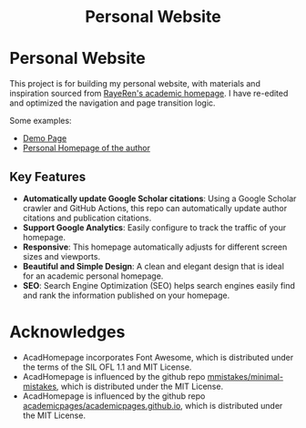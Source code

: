 
<h1 align="center">
Personal Website
</h1>

# Personal Website

This project is for building my personal website, with materials and inspiration sourced from [RayeRen's academic homepage](https://github.com/RayeRen/acad-homepage.github.io). I have re-edited and optimized the navigation and page transition logic.

Some examples:
- [Demo Page](https://rayeren.github.io/acad-homepage.github.io/)
- [Personal Homepage of the author](https://rayeren.github.io/)

## Key Features
- **Automatically update Google Scholar citations**: Using a Google Scholar crawler and GitHub Actions, this repo can automatically update author citations and publication citations.
- **Support Google Analytics**: Easily configure to track the traffic of your homepage.
- **Responsive**: This homepage automatically adjusts for different screen sizes and viewports.
- **Beautiful and Simple Design**: A clean and elegant design that is ideal for an academic personal homepage.
- **SEO**: Search Engine Optimization (SEO) helps search engines easily find and rank the information published on your homepage.


# Acknowledges

- AcadHomepage incorporates Font Awesome, which is distributed under the terms of the SIL OFL 1.1 and MIT License.
- AcadHomepage is influenced by the github repo [mmistakes/minimal-mistakes](https://github.com/mmistakes/minimal-mistakes), which is distributed under the MIT License.
- AcadHomepage is influenced by the github repo [academicpages/academicpages.github.io](https://github.com/academicpages/academicpages.github.io), which is distributed under the MIT License.
